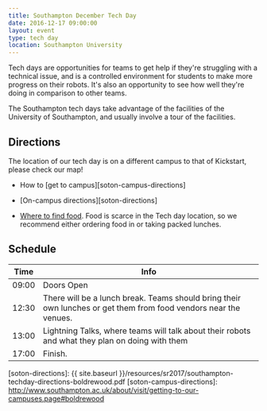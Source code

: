 ```yaml
---
title: Southampton December Tech Day 
date: 2016-12-17 09:00:00
layout: event
type: tech day
location: Southampton University
---
```


Tech days are opportunities for teams to get help if they're struggling with a technical issue, and is a controlled environment for students to make more progress on their robots. It's also an opportunity to see how well they're doing in comparison to other teams.

The Southampton tech days take advantage of the facilities of the University of Southampton, and usually involve a tour of the facilities.

## Directions

The location of our tech day is on a different campus to that of Kickstart, please check our map!

* How to [get to campus][soton-campus-directions]

* [On-campus directions][soton-directions]

* [Where to find food][soton-food-map]. Food is scarce in the Tech day location, so we recommend either ordering food in or taking packed lunches.


## Schedule

| Time  | Info |
|-------|------|
| 09:00 | Doors Open |
| 12:30 | There will be a lunch break. Teams should bring their own lunches or get them from food vendors near the venues. |
| 13:00 | Lightning Talks, where teams will talk about their robots and what they plan on doing with them |
| 17:00 | Finish. |

[teams-contact]: mailto:teams@studentrobotics.org
[soton-food-map]: https://goo.gl/yYlfs5
[soton-directions]: {{ site.baseurl }}/resources/sr2017/southampton-techday-directions-boldrewood.pdf
[soton-campus-directions]: http://www.southampton.ac.uk/about/visit/getting-to-our-campuses.page#boldrewood
